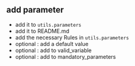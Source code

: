 ## add parameter
- add it to ```utils.parameters```
- add it to README.md
- add the necessary Rules in ```utils.parameters```
- optional : add a default value
- optional : add to valid_variable
- optional : add to mandatory_parameters
